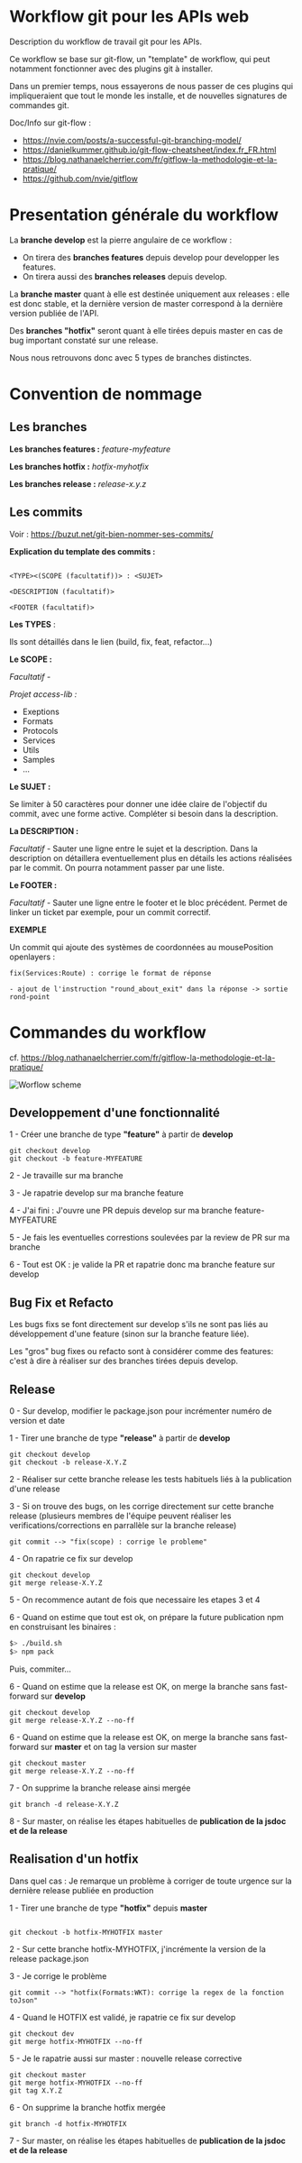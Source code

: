 # Workflow git pour les APIs web

Description du workflow de travail git pour les APIs.

Ce workflow se base sur git-flow, un "template" de workflow, qui peut notamment fonctionner avec des plugins git à installer. 

Dans un premier temps, nous essayerons de nous passer de ces plugins qui impliqueraient que tout le monde les installe, et de nouvelles signatures de commandes git.

Doc/Info sur git-flow :
- https://nvie.com/posts/a-successful-git-branching-model/
- https://danielkummer.github.io/git-flow-cheatsheet/index.fr_FR.html
- https://blog.nathanaelcherrier.com/fr/gitflow-la-methodologie-et-la-pratique/
- https://github.com/nvie/gitflow


# Presentation générale du workflow

La **branche develop** est la pierre angulaire de ce workflow :
- On tirera des **branches features** depuis develop pour developper les features.
- On tirera aussi des **branches releases** depuis develop.

La **branche master** quant à elle est destinée uniquement aux releases : elle est donc stable, et la dernière version de master correspond à la dernière version publiée de l'API.

Des **branches "hotfix"** seront quant à elle tirées depuis master en cas de bug important constaté sur une release.

Nous nous retrouvons donc avec 5 types de branches distinctes.

# Convention de nommage

## Les branches

**Les branches features :**
*feature-myfeature*

**Les branches hotfix :**
*hotfix-myhotfix*

**Les branches release :**
*release-x.y.z*



## Les commits

Voir : https://buzut.net/git-bien-nommer-ses-commits/

**Explication du template des commits :**

~~~ text

<TYPE><(SCOPE (facultatif))> : <SUJET>

<DESCRIPTION (facultatif)>

<FOOTER (facultatif)>
~~~


**Les TYPES** :

Ils sont détaillés dans le lien (build, fix, feat, refactor...)


**Le SCOPE :**

*Facultatif* - 

*Projet access-lib :*
 - Exeptions
 - Formats
 - Protocols
 - Services
 - Utils
 - Samples
 - ...
 

**Le SUJET :**

Se limiter à 50 caractères pour donner une idée claire de l'objectif du commit, avec une forme active. Compléter si besoin dans la description.

**La DESCRIPTION :**

*Facultatif* - Sauter une ligne entre le sujet et la description. Dans la description on détaillera eventuellement plus en détails les actions réalisées par le commit. On pourra notamment passer par une liste.

**Le FOOTER :**

*Facultatif* - Sauter une ligne entre le footer et le bloc précédent. Permet de linker un ticket par exemple, pour un commit correctif.


**EXEMPLE**

Un commit qui ajoute des systèmes de coordonnées au mousePosition openlayers :

~~~ text
fix(Services:Route) : corrige le format de réponse

- ajout de l'instruction "round_about_exit" dans la réponse -> sortie rond-point

~~~

# Commandes du workflow

cf. https://blog.nathanaelcherrier.com/fr/gitflow-la-methodologie-et-la-pratique/


![Worflow scheme](https://nvie.com/img/git-model@2x.png)

## Developpement d'une fonctionnalité

1 - Créer une branche de type **"feature"** à partir de **develop**

~~~
git checkout develop
git checkout -b feature-MYFEATURE
~~~

2 - Je travaille sur ma branche 

3 - Je rapatrie develop sur ma branche feature

4 - J'ai fini : J'ouvre une PR depuis develop sur ma branche feature-MYFEATURE 

5 - Je fais les eventuelles correstions soulevées par la review de PR sur ma branche

6 - Tout est OK : je valide la PR et rapatrie donc ma branche feature sur develop

## Bug Fix et Refacto

Les bugs fixs se font directement sur develop s'ils ne sont pas liés au développement d'une feature (sinon sur la branche feature liée).

Les "gros" bug fixes ou refacto sont à considérer comme des features: c'est à dire à réaliser sur des branches tirées depuis develop.

## Release

0 - Sur develop, modifier le package.json pour incrémenter numéro de version et date

1 - Tirer une branche de type **"release"** à partir de **develop**

~~~
git checkout develop
git checkout -b release-X.Y.Z
~~~

2 - Réaliser sur cette branche release les tests habituels liés à la publication d'une release

3 - Si on trouve des bugs, on les corrige directement sur cette branche release (plusieurs membres de l'équipe peuvent réaliser les verifications/corrections en parrallèle sur la branche release)

~~~
git commit --> "fix(scope) : corrige le probleme"
~~~

4 - On rapatrie ce fix sur develop

~~~
git checkout develop
git merge release-X.Y.Z
~~~

5 - On recommence autant de fois que necessaire les etapes 3 et 4

6 - Quand on estime que tout est ok, on prépare la future publication npm en construisant les binaires :
```bash
$> ./build.sh
$> npm pack
```

Puis, commiter...

6 - Quand on estime que la release est OK, on merge la branche sans fast-forward sur **develop**

~~~
git checkout develop
git merge release-X.Y.Z --no-ff
~~~

6 - Quand on estime que la release est OK, on merge la branche sans fast-forward sur **master** et on tag la version sur master

~~~
git checkout master
git merge release-X.Y.Z --no-ff
~~~

7 - On supprime la branche release ainsi mergée

~~~
git branch -d release-X.Y.Z
~~~

8 - Sur master, on réalise les étapes habituelles de **publication de la jsdoc et de la release**

## Realisation d'un hotfix

Dans quel cas : Je remarque un problème à corriger de toute urgence sur la dernière release publiée en production

1 - Tirer une branche de type **"hotfix"** depuis **master**
~~~

git checkout -b hotfix-MYHOTFIX master
~~~

2 - Sur cette branche hotfix-MYHOTFIX, j'incrémente la version de la release package.json

3 - Je corrige le problème

~~~
git commit --> "hotfix(Formats:WKT): corrige la regex de la fonction toJson"
~~~

4 - Quand le HOTFIX est validé, je rapatrie ce fix sur develop

~~~
git checkout dev
git merge hotfix-MYHOTFIX --no-ff
~~~

5 - Je le rapatrie aussi sur master : nouvelle release corrective

~~~
git checkout master
git merge hotfix-MYHOTFIX --no-ff
git tag X.Y.Z
~~~

6 - On supprime la branche hotfix mergée

~~~
git branch -d hotfix-MYHOTFIX
~~~

7 - Sur master, on réalise les étapes habituelles de **publication de la jsdoc et de la release**
